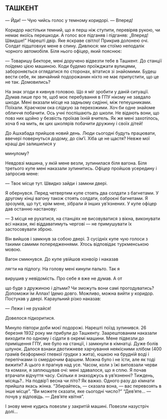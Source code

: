 ## ТАШКЕНТ

— Йди! — Чую чийсь голос у темному коридорі. — Вперед!

Коридор настільки темний, що я перш ніж ступити, перевіряв рукою, чи немає якоїсь перешкоди.
А голос все підганяв і підганяв: „Вперед!
Швидше!” Нарешті двір.
Яке яскраве світло!
Прикрив долонею очі.
Солдат підштовхує мене в спину.
Дивлюся: ми стоїмо неподалік чорного автомобіля.
Біля нього офіцер, який пояснює:

— Товаришу Бекторе, мені доручено відвезти тебе в Ташкент.
До станції поїдемо цією машиною.
Коди будемо проїжджати вулицями, забороняється оглядатися по сторонах, вітатися зі знайомими.
Будеш вести себе, як звичайний подорожанин ніхто не має припустити, що це не так.
Домовились?

На знак згоди я кивнув головою.
Що я міг зробити у даній ситуації.
Думав лише про те, щоб моє перебування в ГПУ нікому не завдало шкоди.
Мені вказали місце на задньому сидінні, між гепеушниками.
Поїхали.
Краєчком ока слідкую за перехожими.
Хоч би одне знайоме обличчя побачити.
Ось учні поспішають до школи.
Не відають вони, що повз них щойно у безвість проїхав їхній вчитель.
Як же мені захотілось, хоча б на мить, як цих школярів побачити дружину і своїх дітей!

До Ашхабада прийшов новий день.
Люди сьогодні будуть працювати, ввечері повернуться додому, до сім’ї.
Хіба це не щастя?
Невже мої кращі дні залишилися у

минулому?

Невдовзі машина, у якій мене везли, зупинилася біля вагона.
Біля третього купе мені наказали зупинитись.
Офіцер пройшов усередину і запросив мене:

— Твоє місце тут.
Швидко зайди і замкни двері.

Я обернувся.
Перед четвертим купе стоять два солдати з багнетами.
У другому кінці вагону також стоять солдати, озброєні багнетами.
Я зрозумів, що тут, крім мене, зібрали й інших ув’язнених.
У купе офіцер дав останню настанову:

— З місця не рухатися, на станціях не висовуватися з вікна, виконувати всі накази, які віддаватимуть чергові — не примушувати їх застосовувати зброю.

Він вийшов і замкнув за собою двері.
З сусідніх купе чую голоси з такими самими попередженнями.
Хтось відповідає туркменською мовою.

Вагон смикнувся.
До купе увійшов конвоїр і наказав

лягти на підлогу.
На голову мені кинули пальто.
Так я

вирушив у невідомість.
Про себе я вже не думав.
А от

що буде з дружиною і дітьми?
Чи зможуть вони самі прогодуватись?
Допоможи їм Аллах!
Ідемо довго.
Можливо, можна вийти у коридор.
Постукав у двері.
Караульний різко наказав:

— Лежи і не рухайся!

Довелося підкоритися.

Минуло півтори доби моєї подорожі.
Нарешті поїзд зупинився.
26 березня 1932 року ми прибули до Ташкенту.
Заарештованим наказали виходити по одному і сідати в окремі машини.
Мене підвезли до приміщення ГПУ, яке було на станції, і замкнули в кімнатці.
Дуже болів шлунок.
Далося взнаки двотижневе харчування неякісними хлібом (400 грамів безформної глевкої грудки з жита), юшкою на брудній воді і перепічками із смердючим фаршем.
Можна було і не їсти, але як тоді вижити?
А цього я прагнув над усе.
Часом, коли з їжі виповзали черви та комахи, я заплющував очі: мені здавалося, що я сплю.
Я почав втрачати відчуття часу.
Скільки я знаходжусь в ув’язненні?
Тиждень, місяць?..
На подвір’ї весна чи літо?
Як важко.
Одного разу до кімнати прийшла якась жінка. “Збирайтесь, — сказала вона, — вас перевозять в інше місце”. “Ви можете сказати, яке сьогодні число?” “Дев’яте... — почув у відповідь. — Дев’яте квітня”.

І знову мене кудись повезли у закритій машині.
Повезли назустріч долі...
